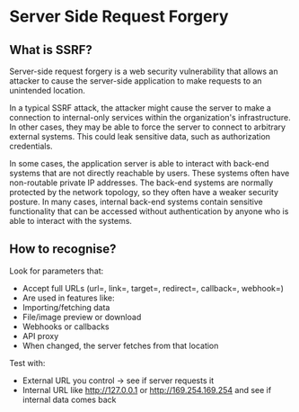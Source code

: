 # Server Side Request Forgery

## What is SSRF?
Server-side request forgery is a web security vulnerability that allows an attacker to cause the server-side application to make requests to an unintended location.

In a typical SSRF attack, the attacker might cause the server to make a connection to internal-only services within the organization's infrastructure. In other cases, they may be able to force the server to connect to arbitrary external systems. This could leak sensitive data, such as authorization credentials.

In some cases, the application server is able to interact with back-end systems that are not directly reachable by users. These systems often have non-routable private IP addresses. The back-end systems are normally protected by the network topology, so they often have a weaker security posture. In many cases, internal back-end systems contain sensitive functionality that can be accessed without authentication by anyone who is able to interact with the systems.

## How to recognise?
Look for parameters that:

 - Accept full URLs (url=, link=, target=, redirect=, callback=, webhook=)
 - Are used in features like:
 - Importing/fetching data
 - File/image preview or download
 - Webhooks or callbacks
 - API proxy
 - When changed, the server fetches from that location


Test with:
- External URL you control → see if server requests it
- Internal URL like http://127.0.0.1 or http://169.254.169.254 and see if internal data comes back
